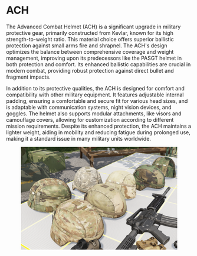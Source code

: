 # ACH

The Advanced Combat Helmet (ACH) is a significant upgrade in military protective gear, primarily constructed from Kevlar, known for its high strength-to-weight ratio. This material choice offers superior ballistic protection against small arms fire and shrapnel. The ACH's design optimizes the balance between comprehensive coverage and weight management, improving upon its predecessors like the PASGT helmet in both protection and comfort. Its enhanced ballistic capabilities are crucial in modern combat, providing robust protection against direct bullet and fragment impacts.

In addition to its protective qualities, the ACH is designed for comfort and compatibility with other military equipment. It features adjustable internal padding, ensuring a comfortable and secure fit for various head sizes, and is adaptable with communication systems, night vision devices, and goggles. The helmet also supports modular attachments, like visors and camouflage covers, allowing for customization according to different mission requirements. Despite its enhanced protection, the ACH maintains a lighter weight, aiding in mobility and reducing fatigue during prolonged use, making it a standard issue in many military units worldwide.

<figure><img src="../../../../../.gitbook/assets/image (10).png" alt=""><figcaption></figcaption></figure>
